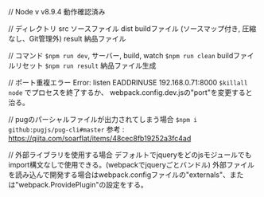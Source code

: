
// Node v
v8.9.4 動作確認済み

// ディレクトリ
src ソースファイル
dist buildファイル (ソースマップ付き, 圧縮なし、Git管理外)
result 納品ファイル

// コマンド
`$npm run dev`, サーバー, build, watch
`$npm run clean` buildファイルリセット
`$npm run result` 納品ファイル生成

// ポート重複エラー
Error: listen EADDRINUSE 192.168.0.71:8000
`$killall node` でプロセスを終了するか、
webpack.config.dev.jsの"port"を変更すると治る。

// pugのパーシャルファイルが出力されてしまう場合
`$npm i github:pugjs/pug-cli#master`
参考 : https://qiita.com/soarflat/items/48cec8fb19252a3fc4ad

// 外部ライブラリを使用する場合
デフォルトでjqueryをどのjsモジュールでもimport構文なしで使用できる。(webpackでjqueryごとバンドル)
外部ファイルを読み込んで開発する場合はwebpack.configファイルの"externals"、または"webpack.ProvidePlugin"の設定をする。
